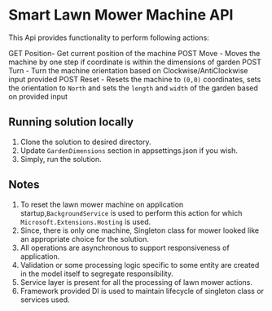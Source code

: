 # Smart Lawn Mower Machine API

This Api provides functionality to perform following actions:

GET Position- Get current position of the machine
POST Move - Moves the machine by one step if coordinate is within the dimensions of garden
POST Turn - Turn the machine orientation based on Clockwise/AntiClockwise input provided
POST Reset - Resets the machine to `(0,0)` coordinates, sets the orientation to `North` and 
			 sets the `length` and `width` of the garden based on provided input

## Running solution locally

1. Clone the solution to desired directory.
2. Update `GardenDimensions` section in appsettings.json if you wish.
3. Simply, run the solution.

## Notes

1. To reset the lawn mower machine on application startup,`BackgroundService` is used to perform this action for which `Microsoft.Extensions.Hosting` is used.
2. Since, there is only one machine, Singleton class for mower looked like an appropriate choice for the solution.
3. All operations are asynchronous to support responsiveness of application.
4. Validation or some processing logic specific to some entity are created in the model itself to segregate responsibility.
5. Service layer is present for all the processing of lawn mower actions.
6. Framework provided DI is used to maintain lifecycle of singleton class or services used.

